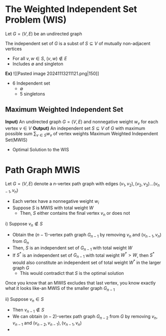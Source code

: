# The Weighted Independent Set Problem (WIS)
Let $G=(V,E)$ be an undirected graph

The independent set of $G$ is a subst of $S\subseteq V$ of mutually non-adjacent vertices
- For all $v,w\in S$, $(v,w)\not\in E$
- Includes $\emptyset$ and singleton

**Ex)**
![[Pasted image 20241113211121.png|150]]
- 6 Independent set
	- $\emptyset$
	- 5 singletons

## Maximum Weighted Independent Set
**Input)** An undirected graph $G=(V,E)$ and nonnegative weight $w_{v}$ for each vertex $v\in V$
**Output)** An independent set $S\subseteq V$ of $G$ with maximum possible sum $\displaystyle\sum_{v\in S}w_{v}$ of vertex weights
Maximum Weighted Independent Set(MWIS)
- Optimal Solution to the WIS


# Path Graph MWIS
Let $G=(V,E)$ denote a $n$-vertex path graph with edges $(v_{1},v_{2}), (v_{2},v_{3})\dots (v_{n-1}, v_{n})$
- Each vertex have a nonnegative weight $w_{i}$
- Suppose $S$ is MWIS with total weight $W$
	- Then, $S$ either contains the final vertex $v_{n}$ or does not

i) Suppose $v_{n}\not\in S$
- Obtain the $(n-1)$-vertex path graph $G_{n-1}$ by removing $v_{n}$ and $(v_{n-1},v_{n})$ from $G_{n}$
- Then, $S$ is an independent set of $G_{n-1}$ with total weight $W$
- If $S^{*}$ is an independent set of $G_{n-1}$ with total weight $W^{*}>W$, then $S^{*}$ would also constitute an independent set of total weight $W^{*}$ in the larger graph $G$
	- This would contradict that $S$ is the optimal solution

Once you know that an MWIS excludes that last vertex, you know exactly what it looks like-an MWIS of the smaller graph $G_{n-1}$

ii) Suppose $v_{n}\in S$
- Then $v_{n-1}\not\in S$
- We can obtain $(n-2)$-vertex path graph $G_{n-2}$ from $G$ by removing $v_{n}, v_{n-1}$ and $(v_{n-2}, v_{n-1}), (v_{n-1}, v_{n})$
- 